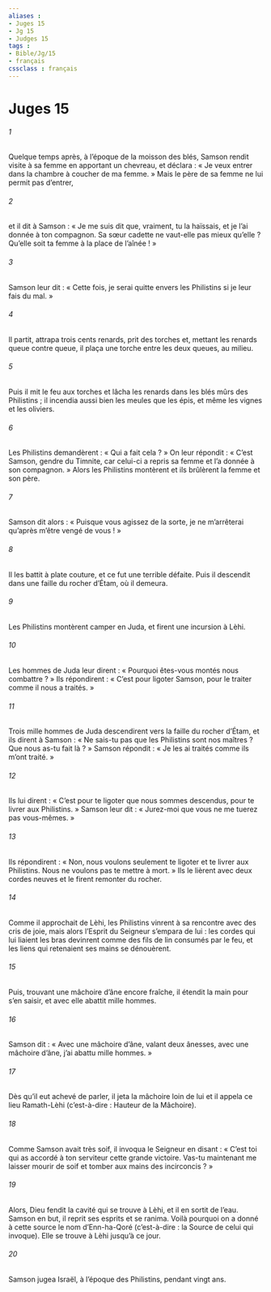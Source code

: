 ```yaml
---
aliases : 
- Juges 15
- Jg 15
- Judges 15
tags : 
- Bible/Jg/15
- français
cssclass : français
---
```


# Juges 15

###### 1
Quelque temps après, à l’époque de la moisson des blés, Samson rendit visite à sa femme en apportant un chevreau, et déclara : « Je veux entrer dans la chambre à coucher de ma femme. » Mais le père de sa femme ne lui permit pas d’entrer,
###### 2
et il dit à Samson : « Je me suis dit que, vraiment, tu la haïssais, et je l’ai donnée à ton compagnon. Sa sœur cadette ne vaut-elle pas mieux qu’elle ? Qu’elle soit ta femme à la place de l’aînée ! »
###### 3
Samson leur dit : « Cette fois, je serai quitte envers les Philistins si je leur fais du mal. »
###### 4
Il partit, attrapa trois cents renards, prit des torches et, mettant les renards queue contre queue, il plaça une torche entre les deux queues, au milieu.
###### 5
Puis il mit le feu aux torches et lâcha les renards dans les blés mûrs des Philistins ; il incendia aussi bien les meules que les épis, et même les vignes et les oliviers.
###### 6
Les Philistins demandèrent : « Qui a fait cela ? » On leur répondit : « C’est Samson, gendre du Timnite, car celui-ci a repris sa femme et l’a donnée à son compagnon. » Alors les Philistins montèrent et ils brûlèrent la femme et son père.
###### 7
Samson dit alors : « Puisque vous agissez de la sorte, je ne m’arrêterai qu’après m’être vengé de vous ! »
###### 8
Il les battit à plate couture, et ce fut une terrible défaite. Puis il descendit dans une faille du rocher d’Étam, où il demeura.
###### 9
Les Philistins montèrent camper en Juda, et firent une incursion à Lèhi.
###### 10
Les hommes de Juda leur dirent : « Pourquoi êtes-vous montés nous combattre ? » Ils répondirent : « C’est pour ligoter Samson, pour le traiter comme il nous a traités. »
###### 11
Trois mille hommes de Juda descendirent vers la faille du rocher d’Étam, et ils dirent à Samson : « Ne sais-tu pas que les Philistins sont nos maîtres ? Que nous as-tu fait là ? » Samson répondit : « Je les ai traités comme ils m’ont traité. »
###### 12
Ils lui dirent : « C’est pour te ligoter que nous sommes descendus, pour te livrer aux Philistins. » Samson leur dit : « Jurez-moi que vous ne me tuerez pas vous-mêmes. »
###### 13
Ils répondirent : « Non, nous voulons seulement te ligoter et te livrer aux Philistins. Nous ne voulons pas te mettre à mort. » Ils le lièrent avec deux cordes neuves et le firent remonter du rocher.
###### 14
Comme il approchait de Lèhi, les Philistins vinrent à sa rencontre avec des cris de joie, mais alors l’Esprit du Seigneur s’empara de lui : les cordes qui lui liaient les bras devinrent comme des fils de lin consumés par le feu, et les liens qui retenaient ses mains se dénouèrent.
###### 15
Puis, trouvant une mâchoire d’âne encore fraîche, il étendit la main pour s’en saisir, et avec elle abattit mille hommes.
###### 16
Samson dit :
« Avec une mâchoire d’âne, valant deux ânesses,
avec une mâchoire d’âne, j’ai abattu mille hommes. »
###### 17
Dès qu’il eut achevé de parler, il jeta la mâchoire loin de lui et il appela ce lieu Ramath-Lèhi (c’est-à-dire : Hauteur de la Mâchoire).
###### 18
Comme Samson avait très soif, il invoqua le Seigneur en disant : « C’est toi qui as accordé à ton serviteur cette grande victoire. Vas-tu maintenant me laisser mourir de soif et tomber aux mains des incirconcis ? »
###### 19
Alors, Dieu fendit la cavité qui se trouve à Lèhi, et il en sortit de l’eau. Samson en but, il reprit ses esprits et se ranima. Voilà pourquoi on a donné à cette source le nom d’Enn-ha-Qoré (c’est-à-dire : la Source de celui qui invoque). Elle se trouve à Lèhi jusqu’à ce jour.
###### 20
Samson jugea Israël, à l’époque des Philistins, pendant vingt ans.

